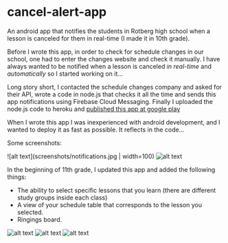 # cancel-alert-app
An android app that notifies the students in Rotberg high school when a lesson is canceled for them  in real-time (I made it in 10th grade).

Before I wrote this app, in order to check for schedule changes in our school, one had to enter the changes website and check it manually.
I have always wanted to be notified when a lesson is canceled *in real-time* and *automatically* so I started working on it...

Long story short, I contacted the schedule changes company and asked for their API, wrote a code in node.js that checks it all the time and sends this app notifications using 
Firebase Cloud Messaging.
Finally I uploaded the node.js code to heroku and [published this app at google play](https://play.google.com/store/apps/details?id=com.myapp.cancelalert)

When I wrote this app I was inexperienced with android development, and I wanted to deploy it as fast as possible. 
It reflects in the code...

Some screenshots:

![alt text](screenshots/notifications.jpg | width=100)
![alt text](screenshots/home1.jpeg)

In the beginning of 11th grade, I updated this app and added the following things:
- The ability to select specific lessons that you learn (there are different study groups inside each class)
- A view of your schedule table that corresponds to the lesson you selected.
- Ringings board.

![alt text](screenshots/lesson_selection.jpeg)
![alt text](screenshots/schedule_table.jpeg)
![alt text](screenshots/ringings_board.jpeg)
